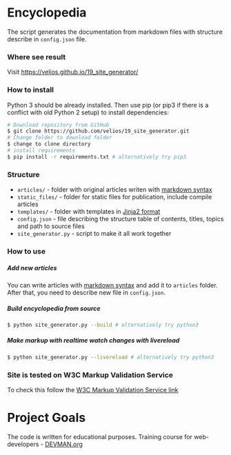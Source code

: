 # Encyclopedia

The script generates the documentation from markdown files with structure describe in `config.json` file.

### Where see result
Visit https://velios.github.io/19_site_generator/

### How to install

Python 3 should be already installed. Then use pip (or pip3 if there is a conflict with old Python 2 setup) to install dependencies:

```bash
# Download repository from GitHub
$ git clone https://github.com/velios/19_site_generator.git
# Change folder to download folder
$ change to clone directory
# install requirements
$ pip install -r requirements.txt # alternatively try pip3
```

### Structure
* `articles/` - folder with original articles writen with [markdown syntax](https://ru.wikipedia.org/wiki/Markdown)
* `static_files/` - folder for static files for publication, include compile articles
* `templates/` - folder with templates in [Jinja2 format](http://jinja.pocoo.org/docs/2.9/templates/#template-inheritance)
* `config.json` - file describing the structure table of contents, titles, topics and path to source files
* `site_generator.py` - script to make it all work together

### How to use
##### Add new articles
You can write articles with [markdown syntax](https://ru.wikipedia.org/wiki/Markdown) and add it to `articles` folder. After that, you need to describe new file in `config.json`.

##### Build encyclopedia from source
```bash
$ python site_generator.py --build # alternatively try python3
```

##### Make markup with realtime watch changes with livereload
```bash
$ python site_generator.py --livereload # alternatively try python3
```

### Site is tested on W3C Markup Validation Service

To check this follow the [W3C Markup Validation Service link](https://validator.w3.org/nu/?doc=https%3A%2F%2Fvelios.github.io%2F19_site_generator%2F)




# Project Goals

The code is written for educational purposes. Training course for web-developers - [DEVMAN.org](https://devman.org)
